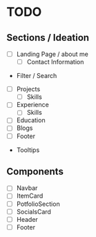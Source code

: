 # TODO

## Sections / Ideation

- [ ] Landing Page / about me
  - [ ] Contact Information
- Filter / Search
- [ ] Projects
  - [ ] Skills
- [ ] Experience
  - [ ] Skills
- [ ] Education
- [ ] Blogs
- [ ] Footer
- Tooltips


## Components

- [ ] Navbar
- [ ] ItemCard
- [ ] PotfolioSection
- [ ] SocialsCard
- [ ] Header
- [ ] Footer
